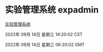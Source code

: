 # 实验管理系统 expadmin
[实验管理系统](http://27.19.32.34:56808/expadmin-782313d2-e1b1-4ea7-932e-3a55e6a1a4d0/)

2022年 09月 14日 星期三 14:20:02 CST

2022年 09月 14日 星期三 06:20:02 GMT
